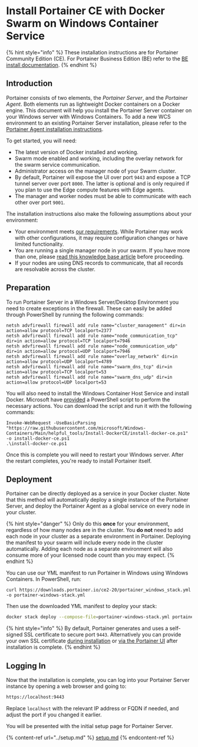 # Install Portainer CE with Docker Swarm on Windows Container Service

{% hint style="info" %}
These installation instructions are for Portainer Community Edition (CE). For Portainer Business Edition (BE) refer to the [BE install documentation](../../../install/server/swarm/wcs.md).
{% endhint %}

## Introduction

Portainer consists of two elements, the _Portainer Server_, and the _Portainer Agent_. Both elements run as lightweight Docker containers on a Docker engine. This document will help you install the Portainer Server container on your Windows server with Windows Containers. To add a new WCS environment to an existing Portainer Server installation, please refer to the [Portainer Agent installation instructions](../../../../admin/environments/add/swarm/agent.md).

To get started, you will need:

* The latest version of Docker installed and working.
* Swarm mode enabled and working, including the overlay network for the swarm service communication.
* Administrator access on the manager node of your Swarm cluster.
* By default, Portainer will expose the UI over port `9443` and expose a TCP tunnel server over port `8000`. The latter is optional and is only required if you plan to use the Edge compute features with Edge agents.
* The manager and worker nodes must be able to communicate with each other over port `9001`.

The installation instructions also make the following assumptions about your environment:

* Your environment meets [our requirements](../../../requirements-and-prerequisites.md). While Portainer may work with other configurations, it may require configuration changes or have limited functionality.
* You are running a single manager node in your swarm. If you have more than one, please [read this knowledge base article](https://portal.portainer.io/knowledge/how-can-i-ensure-portainers-configuration-is-retained) before proceeding.
* If your nodes are using DNS records to communicate, that all records are resolvable across the cluster.

## Preparation

To run Portainer Server in a Windows Server/Desktop Environment you need to create exceptions in the firewall. These can easily be added through PowerShell by running the following commands:

```
netsh advfirewall firewall add rule name="cluster_management" dir=in action=allow protocol=TCP localport=2377
netsh advfirewall firewall add rule name="node_communication_tcp" dir=in action=allow protocol=TCP localport=7946
netsh advfirewall firewall add rule name="node_communication_udp" dir=in action=allow protocol=UDP localport=7946
netsh advfirewall firewall add rule name="overlay_network" dir=in action=allow protocol=UDP localport=4789
netsh advfirewall firewall add rule name="swarm_dns_tcp" dir=in action=allow protocol=TCP localport=53
netsh advfirewall firewall add rule name="swarm_dns_udp" dir=in action=allow protocol=UDP localport=53
```

You will also need to install the Windows Container Host Service and install Docker. Microsoft have [provided](https://learn.microsoft.com/en-us/virtualization/windowscontainers/quick-start/set-up-environment?tabs=dockerce#windows-server-1) a PowerShell script to perform the necessary actions. You can download the script and run it with the following commands:

```
Invoke-WebRequest -UseBasicParsing "https://raw.githubusercontent.com/microsoft/Windows-Containers/Main/helpful_tools/Install-DockerCE/install-docker-ce.ps1" -o install-docker-ce.ps1
.\install-docker-ce.ps1
```

Once this is complete you will need to restart your Windows server. After the restart completes, you're ready to install Portainer itself.

## Deployment

Portainer can be directly deployed as a service in your Docker cluster. Note that this method will automatically deploy a single instance of the Portainer Server, and deploy the Portainer Agent as a global service on every node in your cluster.

{% hint style="danger" %}
Only do this **once** for your environment, regardless of how many nodes are in the cluster. You **do not** need to add each node in your cluster as a separate environment in Portainer. Deploying the manifest to your swarm will include every node in the cluster automatically. Adding each node as a separate environment will also consume more of your licensed node count than you may expect.
{% endhint %}

You can use our YML manifest to run Portainer in Windows using Windows Containers. In PowerShell, run:

```
curl https://downloads.portainer.io/ce2-20/portainer_windows_stack.yml -o portainer-windows-stack.yml
```

Then use the downloaded YML manifest to deploy your stack:

```bash
docker stack deploy --compose-file=portainer-windows-stack.yml portainer
```

{% hint style="info" %}
By default, Portainer generates and uses a self-signed SSL certificate to secure port `9443`. Alternatively you can provide your own SSL certificate [during installation](../../../../advanced/ssl.md#using-your-own-ssl-certificate-on-docker-swarm) or [via the Portainer UI](../../../../admin/settings/#ssl-certificate) after installation is complete.
{% endhint %}

## Logging In

Now that the installation is complete, you can log into your Portainer Server instance by opening a web browser and going to:

```bash
https://localhost:9443
```

Replace `localhost` with the relevant IP address or FQDN if needed, and adjust the port if you changed it earlier.

You will be presented with the initial setup page for Portainer Server.

{% content-ref url="../setup.md" %}
[setup.md](../setup.md)
{% endcontent-ref %}
